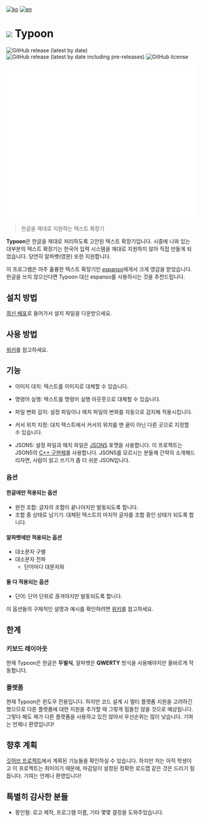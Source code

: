 [![ko](https://img.shields.io/badge/lang-ko-blue)](https://github.com/yeshjho/Typoon/blob/main/README.md)
[![en](https://img.shields.io/badge/lang-en-red)](https://github.com/yeshjho/Typoon/blob/main/readme/README-en.md)

# <img src="https://raw.githubusercontent.com/yeshjho/Typoon/main/icon.ico" width="40"> Typoon

![GitHub release (latest by date)](https://img.shields.io/github/v/release/yeshjho/Typoon)
![GitHub release (latest by date including pre-releases)](https://img.shields.io/github/v/release/yeshjho/Typoon?include_prereleases)
![GitHub license](https://img.shields.io/github/license/yeshjho/Typoon)

![Cover Gif](/readme/cover.gif)

> 한글을 제대로 지원하는 텍스트 확장기

**Typoon**은 한글을 제대로 처리하도록 고안된 텍스트 확장기입니다.
시중에 나와 있는 대부분의 텍스트 확장기는 한국어 입력 시스템을 제대로 지원하지 않아 직접 만들게 되었습니다.
당연히 알파벳(영문) 또한 지원합니다.

이 프로그램은 아주 훌륭한 텍스트 확장기인 [espanso](https://espanso.org/)에게서 크게 영감을 받았습니다. 한글을 쓰지 않으신다면 Typoon 대신 espanso를 사용하시는 것을 추천드립니다.

## 설치 방법
[최신 배포](https://github.com/yeshjho/Typoon/releases/latest)로 들어가서 설치 파일을 다운받으세요.

## 사용 방법
[위키](https://github.com/yeshjho/Typoon/wiki/%EC%82%AC%EC%9A%A9-%EB%B0%A9%EB%B2%95)를 참고하세요.

## 기능
- 이미지 대치: 텍스트를 이미지로 대체할 수 있습니다.

- 명령어 실행: 텍스트를 명령어 실행 아웃풋으로 대체할 수 있습니다.

- 파일 변화 감지: 설정 파일이나 매치 파일의 변화를 자동으로 감지해 적용시킵니다.

- 커서 위치 지정: 대치 텍스트에서 커서의 위치를 맨 끝이 아닌 다른 곳으로 지정할 수 있습니다.

- JSON5: 설정 파일과 매치 파일은 [JSON5](https://json5.org/) 포맷을 사용합니다. 이 프로젝트는 JSON5의 [C++ 구현체](https://github.com/P-i-N/json5)를 사용합니다. JSON5를 모르시는 분들께 간략히 소개해드리자면, 사람이 읽고 쓰기가 좀 더 쉬운 JSON입니다.

### 옵션
#### 한글에만 적용되는 옵션
- 완전 조합: 글자의 조합이 끝나야지만 발동되도록 합니다.
- 조합 중 상태로 남기기: 대체된 텍스트의 마지막 글자를 조합 중인 상태가 되도록 합니다.

#### 알파벳에만 적용되는 옵션
- 대소문자 구별
- 대소문자 전파
    - 단어마다 대문자화

#### 둘 다 적용되는 옵션
- 단어: 단어 단위로 끊겨야지만 발동되도록 합니다.

이 옵션들의 구체적인 설명과 예시를 확인하려면 [위키](https://github.com/yeshjho/Typoon/wiki/%EC%82%AC%EC%9A%A9-%EB%B0%A9%EB%B2%95#%EC%98%B5%EC%85%98)를 참고하세요.

## 한계
### 키보드 레이아웃
현재 Typoon은 한글은 **두벌식**, 알파벳은 **QWERTY** 방식을 사용해야지만 올바르게 작동합니다.

### 플랫폼
현재 Typoon은 윈도우 전용입니다. 하지만 코드 설계 시 멀티 플랫폼 지원을 고려하긴 했으므로 다른 플랫폼에 대한 지원을 추가할 때 그렇게 힘들진 않을 것으로 예상됩니다. 그렇다 해도 제가 다른 플랫폼을 사용하고 있진 않아서 우선순위는 많이 낮습니다. 기여는 언제나 환영입니다!

## 향후 계획
[깃허브 프로젝트](https://github.com/users/yeshjho/projects/2)에서 계획된 기능들을 확인하실 수 있습니다. 하지만 저는 아직 학생이고 이 프로젝트는 취미이기 때문에, 마감일이 설정된 정확한 로드맵 같은 것은 드리기 힘듭니다. 기여는 언제나 환영입니다!

## 특별히 감사한 분들
- 황인철: 로고 제작, 프로그램 이름, 기타 몇몇 결정을 도와주었습니다.
